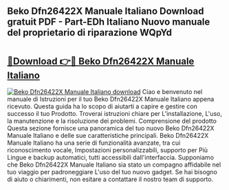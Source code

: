 ## Beko Dfn26422X Manuale Italiano Download gratuit PDF - Part-EDh Italiano Nuovo manuale del proprietario di riparazione WQpYd

# <h2><a href="http://dfcyfok.blite.top/?on=Beko+Dfn26422X+Manuale+Italiano">🔗Download 👉🔴 Beko Dfn26422X Manuale Italiano</a></h2>

[![Beko Dfn26422X Manuale Italiano download](https://i.imgur.com/lujVjoI.png)](http://dfcyfok.blite.top/?on=Beko+Dfn26422X+Manuale+Italiano)
Ciao e benvenuto nel manuale di Istruzioni per il tuo Beko Dfn26422X Manuale Italiano appena ricevuto. Questa guida ha lo scopo di aiutarti a capire e gestire con successo il tuo Prodotto. Troverai istruzioni chiare per L'installazione, L'uso, la manutenzione e la risoluzione dei problemi. Comprensione del prodotto Questa sezione fornisce una panoramica del tuo nuovo Beko Dfn26422X Manuale Italiano e delle sue caratteristiche principali. Beko Dfn26422X Manuale Italiano ha una serie di funzionalità avanzate, tra cui riconoscimento vocale, Impostazioni personalizzabili, supporto per Più Lingue e backup automatici, tutti accessibili dall'interfaccia. Supponiamo che Beko Dfn26422X Manuale Italiano sia stato un compagno affidabile nel tuo viaggio per padroneggiare L'uso del tuo nuovo gadget. Se hai bisogno di aiuto o chiarimenti, non esitare a contattare il nostro team di supporto.

